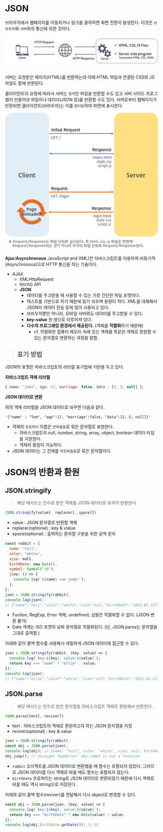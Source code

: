 # JSON

브라우저에서 웹페이지를 이동하거나 링크를 클릭하면 화면 전환이 발생한다. 이것은 `브라우저`와 `서버`와의 통신에 의한 것이다.

![http](../images/js_http.png)

서버는 요청받은 페이지(HTML)를 반환하는데 이때 HTML 파일과 연결된 CSS와 JS 파일도 함께 반환된다.

클라이언트의 요청에 따라서 서버는 `정적`인 파일을 반환할 수도 있고 서버 사이드 프로그램이 만들어낸 파일이나 데이터(JSON 등)를 반환할 수도 있다. 서버로부터 웹페이지가 반환되면 클라이언트(브라우저)는 이를 `렌더링`하여 화면에 표시한다.

![traditional-webpage-lifecycle](../images/js_traditional-webpage-lifecycle.png)

**Ajax**(**Asynchronous** JavaScript and XML)란 자바스크립트를 이용하여 비동기적(Asynchronous)으로 HTTP 통신을 하는 기술이다.

- AJAX
  - XMLHttpRequest
  - fetch() API
  - **JSON**
    - 데이터를 주고받을 때 사용할 수 있는 가장 간단한 파일 포맷이다.
    - 텍스트를 기반으로 하기 때문에 읽기 쉬우며 용량이 적다. XML을 대체해서 JSON이 데이터 전송 등에 많이 사용되고 있다.
    - 브라우저뿐만 아니라, 모바일 서버와도 데이터를 주고받을 수 있다.
    - **key-value** 한 쌍으로 이루어져 있다.
    - **다수의 프로그래밍 환경에서 제공된다.** (객체를 **직렬화**하기 때문에)
      - cf. 직렬화란 컴퓨터 메모리 속에 있는 객체를 똑같은 객체로 환원할 수 있는 문자열로 변환하는 과정을 말함.

> ## 표기 방법

JSON의 포맷은 자바스크립트의 리터럴 표기법에 기반을 두고 있다.

**자바스크립트 객체 리터럴**

```js
{ name: "jeon", age: 27, marriage: false, data : [2, 5, null] };
```

**JSON 데이터로 변환**

위의 객체 리터럴을 JSON 데이터로 바꾸면 다음과 같다.

```JS
'{"name" : "Tom", "age":17, "marriage":false, "data":[2, 5, null]}'
```

- 객체의 `프로퍼티` 이름은 `큰따옴표`로 묶은 문자열로 표현한다.
  - 자바스크립트의 null, number, string, array, object, boolean 데이터 타입을 지원한다.
  - 객체의 중첩이 가능하다.
- JSON 데이터는 그 전체를 `작은따옴표`로 묶은 문자열이다.

# JSON의 반환과 환원

## JSON.stringify

> 해당 메서드는 인수로 받은 객체를 JSON 데이터로 바꾸어 반환한다.

```js
JSON.stringify(value[, replacer[, space]])
```

- value : JSON 문자열로 반환할 객체
- replacer(optional) : key & vlalue
- space(optional) : 출력하는 문자열 구분을 위한 공백 문자

```js
const rabbit = {
  name: "tori",
  color: "white",
  size: null,
  birthDate: new Date(),
  symbol: Symbol("id"),
  jump: () => {
    console.log(`${name} can jump!`);
  },
};
json = JSON.stringify(rabbit);
console.log(json);
// {"name":"tori","color":"white","size":null,"birthDate":"2021-01-21T10:48:43.445Z"}
```

- Fuction, RegExp, Error 객체, undefined, 심벌은 직렬화할 수 없다. (JSON 변환 불가)
- Date 객체는 iSO 포맷의 날짜 문자열로 직렬화된다. (단, JSON.parse는 문자열을 그대로 출력함.)

아래와 같이 콜백 함수를 사용해서 세밀하게 JSON 데이터에 접근할 수 있다.

```js
json = JSON.stringify(rabbit, (key, value) => {
  console.log(`key:${key}, value:${value}`);
  return key === "name" ? "ellie" : value;
});
console.log(json);
// {"name":"ellie","color":"white","size":null,"birthDate":"2021-01-21T11:23:32.438Z"}
```

## JSON.parse

> 해당 메서드는 인수로 받은 문자열을 자바스크립트 객체로 환원해서 반환한다.

```js
JSON.parse(text[, reviver])
```

- text : 자바스크립트의 객체로 환원하고자 하는 JSON 문자열을 지정
- reviver(optional) : key & value

```js
json = JSON.stringify(rabbit);
const obj = JSON.parse(json);
console.log(obj); // {name: "tori", color: "white", size: null, birthDate: "2021-01-21T11:36:02.376Z"}
obj.jump(); // Uncaught TypeError: obj.rabbt is not a function
```

- `rabbit` 오브젝트를 JSON 데이터로 변환했을 때 함수는 포함되지 않았다. 그러므로 JSON 데이터를 다시 객체로 바꿀 때도 함수는 포함되지 않는다.
- `birthDate` 프로퍼티는 string로 JSON 데이터로 변환되었기 때문에 다시 객체로 바꿀 때도 역시 string으로 저장된다.

아래와 같이 콜백 함수(reviver)를 전달해서 다시 object로 변경할 수 있다.

```js
const obj = JSON.parse(json, (key, value) => {
  console.log(`key:${key}, value:${value}`);
  return key === "birthDate" ? new Date(value) : value;
});
console.log(obj.birthDate.getDate()); // 21
```
